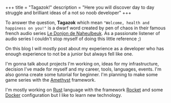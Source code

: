 +++
title = "Tagazok!"
description = "Here you will discover day to day struggle and brilliant ideas of a not so noob developer"
+++

To answer the question, **Tagazok** which mean ```"Welcome, health and happiness on you!"``` is a dwarf word created by pen of chaos in their famous french audio series [Le Donjon de Naheulbeuk](http://www.penofchaos.com/warham/donjon.htm). As a passionate listener of audio series I couldn't stop myself of doing this little reference ;)

On this blog I will mostly post about my experience as a developer who has enough experience to not be a junior but always fell like one.

I'm gonna talk about projects I'm working on, ideas for my infrastructure, decision I've made for myself and my career, tools, languages, events. I'm also gonna create some tutorial for beginner. I'm planning to make some game series with the [Amethyst](https://amethyst.rs/) framework.

I'm mostly working on [Rust](https://www.rust-lang.org/fr) language with the framework [Rocket](https://rocket.rs/v0.3/) and some [Docker](https://www.docker.com/) configuration but I like to learn new technology.

